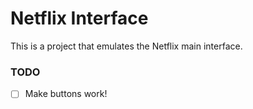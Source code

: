 # Netflix Interface
This is a project that emulates the Netflix main interface. 

### TODO
- [ ] Make buttons work!